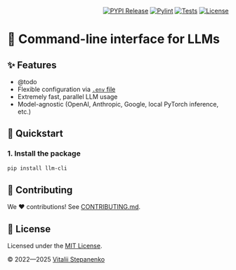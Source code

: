 <p align="right">
<a href="https://pypi.org/project/llm-cli/" target="_blank"><img src="https://badge.fury.io/py/llm-cli.svg" alt="PYPI Release"></a>
<a href="https://github.com/Nayjest/llm-cli/actions/workflows/code-style.yml" target="_blank"><img src="https://github.com/Nayjest/llm-cli/actions/workflows/code-style.yml/badge.svg" alt="Pylint"></a>
<a href="https://github.com/Nayjest/llm-cli/actions/workflows/tests.yml" target="_blank"><img src="https://github.com/Nayjest/llm-cli/actions/workflows/tests.yml/badge.svg" alt="Tests"></a>
<a href="https://github.com/Nayjest/llm-cli/blob/main/LICENSE" target="_blank"><img src="https://img.shields.io/static/v1?label=license&message=MIT&color=d08aff" alt="License"></a>
</p>

# 🤖 Command-line interface for LLMs

## ✨ Features

- @todo
- Flexible configuration via [`.env` file](.env.example)
- Extremely fast, parallel LLM usage
- Model-agnostic (OpenAI, Anthropic, Google, local PyTorch inference, etc.)


## 🚀 Quickstart
### 1. Install the package

```bash
pip install llm-cli
```

## 🤝 Contributing

We ❤️ contributions! See [CONTRIBUTING.md](CONTRIBUTING.md).

## 📝 License

Licensed under the [MIT License](LICENSE).

© 2022&mdash;2025 [Vitalii Stepanenko](mailto:mail@vitaliy.in)
